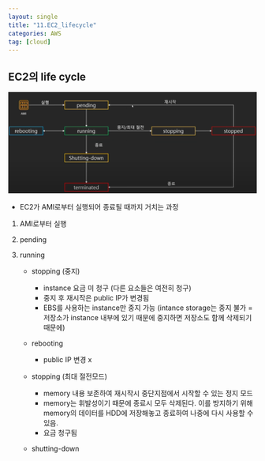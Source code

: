 ```yaml
---
layout: single
title: "11.EC2_lifecycle"
categories: AWS
tag: [cloud]
---
```



## EC2의 life cycle
<img  src="/assets/posts/aws/12.png" alt=""/>

- EC2가 AMI로부터 실행되어 종료될 때까지 거치는 과정 


1. AMI로부터 실행

2. pending

3. running
    - stopping (중지)
        - instance 요금 미 청구 (다른 요소들은 여전히 청구)
        - 중지 후 재시작은 public IP가 변경됨
        - EBS를 사용하는 instance만 중지 가능 (intance storage는 중지 불가 = 저장소가 instance 내부에 있기 때문에 중지하면 저장소도 함께 삭제되기 때문에)
    - rebooting
        - public IP 변경 x

    - stopping (최대 절전모드)
        - memory 내용 보존하여 재시작시 중단지점에서 시작할 수 있는 정지 모드
        - memory는 휘발성이기 때문에 종료시 모두 삭제된다. 이를 방지하기 위해 memory의 데이터를 HDD에 저장해놓고 종료하여 나중에 다시 사용할 수 있음.
        - 요금 청구됨

    - shutting-down


        

 
    
     